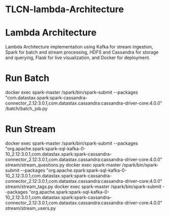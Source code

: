 # TLCN-lambda-Architecture
# Lambda Architecture
Lambda Architecture implementation using Kafka for stream ingestion, Spark for batch and stream processing, HDFS and Cassandra for storage and querying, Flask for live visualization, and Docker for deployment.

# Run Batch
docker exec spark-master /spark/bin/spark-submit --packages "com.datastax.spark:spark-cassandra-connector_2.12:3.0.1,com.datastax.cassandra:cassandra-driver-core:4.0.0" /batch/batch_job.py

# Run Stream 
docker exec spark-master /spark/bin/spark-submit --packages "org.apache.spark:spark-sql-kafka-0-10_2.12:3.0.1,com.datastax.spark:spark-cassandra-connector_2.12:3.0.1,com.datastax.cassandra:cassandra-driver-core:4.0.0" stream/stream_questions.py
docker exec spark-master /spark/bin/spark-submit --packages "org.apache.spark:spark-sql-kafka-0-10_2.12:3.0.1,com.datastax.spark:spark-cassandra-connector_2.12:3.0.1,com.datastax.cassandra:cassandra-driver-core:4.0.0" stream/stream_tags.py
docker exec spark-master /spark/bin/spark-submit --packages "org.apache.spark:spark-sql-kafka-0-10_2.12:3.0.1,com.datastax.spark:spark-cassandra-connector_2.12:3.0.1,com.datastax.cassandra:cassandra-driver-core:4.0.0" stream/stream_users.py
